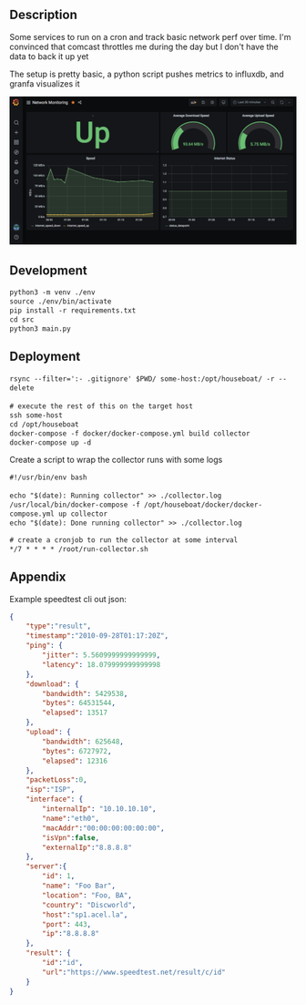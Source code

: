 ## Description
Some services to run on a cron and track basic network perf over time. 
I'm convinced that comcast throttles me during the day but I don't have the data to back
it up yet

The setup is pretty basic, a python script pushes metrics to influxdb, and granfa 
visualizes it

![Dashboard image](./docs/images/dashboard.png)

## Development
```
python3 -m venv ./env
source ./env/bin/activate
pip install -r requirements.txt
cd src
python3 main.py
```

## Deployment
```
rsync --filter=':- .gitignore' $PWD/ some-host:/opt/houseboat/ -r --delete

# execute the rest of this on the target host
ssh some-host
cd /opt/houseboat
docker-compose -f docker/docker-compose.yml build collector 
docker-compose up -d
```

Create a script to wrap the collector runs with some logs
```
#!/usr/bin/env bash

echo "$(date): Running collector" >> ./collector.log
/usr/local/bin/docker-compose -f /opt/houseboat/docker/docker-compose.yml up collector
echo "$(date): Done running collector" >> ./collector.log
```

```
# create a cronjob to run the collector at some interval
*/7 * * * * /root/run-collector.sh
```

## Appendix
Example speedtest cli out json:
```json
{
    "type":"result",
    "timestamp":"2010-09-28T01:17:20Z",
    "ping": {
        "jitter": 5.5609999999999999,
        "latency": 18.079999999999998
    },
    "download": {
        "bandwidth": 5429538,
        "bytes": 64531544,
        "elapsed": 13517
    },
    "upload": {
        "bandwidth": 625648,
        "bytes": 6727972,
        "elapsed": 12316
    },
    "packetLoss":0,
    "isp":"ISP",
    "interface": {
        "internalIp": "10.10.10.10",
        "name":"eth0",
        "macAddr":"00:00:00:00:00:00",
        "isVpn":false,
        "externalIp":"8.8.8.8"
    },
    "server":{
        "id": 1,
        "name": "Foo Bar",
        "location": "Foo, BA",
        "country": "Discworld",
        "host":"sp1.acel.la",
        "port": 443,
        "ip":"8.8.8.8"
    },
    "result": {
        "id":"id",
        "url":"https://www.speedtest.net/result/c/id"
    }
}
```
